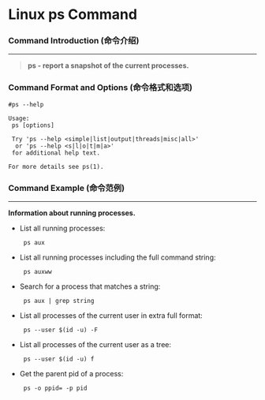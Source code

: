 # Linux ps Command
### Command Introduction (命令介绍)
-------------------
> **ps - report a snapshot of the current processes.**

### Command Format and Options (命令格式和选项)
```
#ps --help

Usage:
 ps [options]

 Try 'ps --help <simple|list|output|threads|misc|all>'
  or 'ps --help <s|l|o|t|m|a>'
 for additional help text.

For more details see ps(1).
```
### Command Example (命令范例)
-------------------
**Information about running processes.**

- List all running processes:

  ` ps aux`

- List all running processes including the full command string:

  ` ps auxww`

- Search for a process that matches a string:

  ` ps aux | grep string`

- List all processes of the current user in extra full format:

  ` ps --user $(id -u) -F`

- List all processes of the current user as a tree:

  ` ps --user $(id -u) f`

- Get the parent pid of a process:

  ` ps -o ppid= -p pid`



